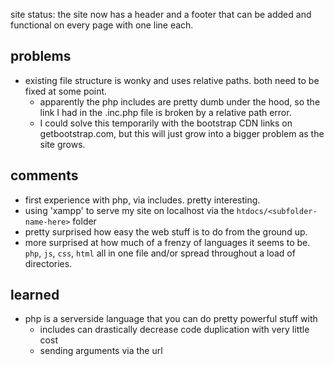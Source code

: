 site status: the site now has a header and a footer that can be added and functional on every 
  page with one line each.

## problems ##
- existing file structure is wonky and uses relative paths. both need to be fixed at some point. 
  - apparently the php includes are pretty dumb under the hood, so the link I had in the .inc.php
  file is broken by a relative path error. 
  - I could solve this temporarily with the bootstrap CDN links on getbootstrap.com, but this will just grow into a bigger problem as the site grows.

## comments ##
- first experience with php, via includes. pretty interesting.
- using 'xampp' to serve my site on localhost via the `htdocs/<subfolder-name-here>` folder
- pretty surprised how easy the web stuff is to do from the ground up.
- more surprised at how much of a frenzy of languages it seems to be. `php`, `js`, `css`, `html` all 
 in one file and/or spread throughout a load of directories.

## learned ##
- php is a serverside language that you can do pretty powerful stuff with
  - includes can drastically decrease code duplication with very little cost
  - sending arguments via the url 

